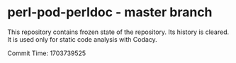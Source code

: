 # perl-pod-perldoc - master branch

This repository contains frozen state of the repository.
Its history is cleared. It is used only for static code
analysis with Codacy.

Commit Time: 1703739525